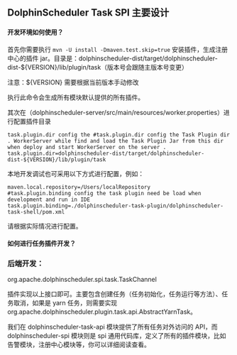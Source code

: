 ## DolphinScheduler Task SPI 主要设计

#### 开发环境如何使用？

首先你需要执行 `mvn -U install -Dmaven.test.skip=true` 安装插件，生成注册中心的插件 jar。目录是：dolphinscheduler-dist/target/dolphinscheduler-dist-${VERSION}/lib/plugin/task（版本号会跟随主版本号变更）

注意：${VERSION} 需要根据当前版本手动修改

执行此命令会生成所有模块默认提供的所有插件。

其次在（dolphinscheduler-server/src/main/resources/worker.properties）进行配置插件目录
```
task.plugin.dir config the #task.plugin.dir config the Task Plugin dir . WorkerServer while find and load the Task Plugin Jar from this dir when deploy and start WorkerServer on the server .
task.plugin.dir=dolphinscheduler-dist/target/dolphinscheduler-dist-${VERSION}/lib/plugin/task
```
本地开发调试也可采用以下方式进行配置，例如：
```
maven.local.repository=/Users/localRepository
#task.plugin.binding config the task plugin need be load when development and run in IDE
task.plugin.binding=./dolphinscheduler-task-plugin/dolphinscheduler-task-shell/pom.xml
```
请根据实际情况进行配置。

#### 如何进行任务插件开发？

### 后端开发：

org.apache.dolphinscheduler.spi.task.TaskChannel

插件实现以上接口即可。主要包含创建任务（任务初始化，任务运行等方法）、任务取消，如果是 yarn 任务，则需要实现 org.apache.dolphinscheduler.plugin.task.api.AbstractYarnTask。

我们在 dolphinscheduler-task-api 模块提供了所有任务对外访问的 API，而 dolphinscheduler-spi 模块则是 spi 通用代码库，定义了所有的插件模块，比如告警模块，注册中心模块等，你可以详细阅读查看。
